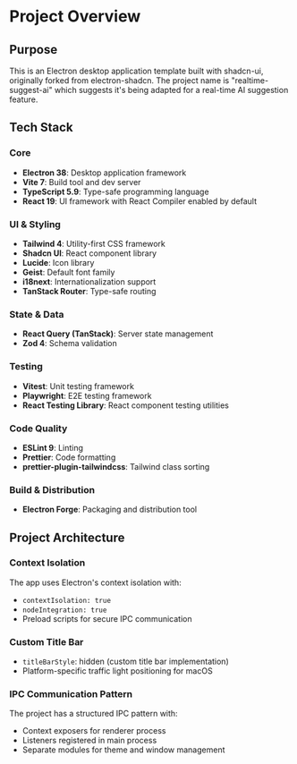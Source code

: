 # Project Overview

## Purpose

This is an Electron desktop application template built with shadcn-ui, originally forked from electron-shadcn. The project name is "realtime-suggest-ai" which suggests it's being adapted for a real-time AI suggestion feature.

## Tech Stack

### Core

- **Electron 38**: Desktop application framework
- **Vite 7**: Build tool and dev server
- **TypeScript 5.9**: Type-safe programming language
- **React 19**: UI framework with React Compiler enabled by default

### UI & Styling

- **Tailwind 4**: Utility-first CSS framework
- **Shadcn UI**: React component library
- **Lucide**: Icon library
- **Geist**: Default font family
- **i18next**: Internationalization support
- **TanStack Router**: Type-safe routing

### State & Data

- **React Query (TanStack)**: Server state management
- **Zod 4**: Schema validation

### Testing

- **Vitest**: Unit testing framework
- **Playwright**: E2E testing framework
- **React Testing Library**: React component testing utilities

### Code Quality

- **ESLint 9**: Linting
- **Prettier**: Code formatting
- **prettier-plugin-tailwindcss**: Tailwind class sorting

### Build & Distribution

- **Electron Forge**: Packaging and distribution tool

## Project Architecture

### Context Isolation

The app uses Electron's context isolation with:

- `contextIsolation: true`
- `nodeIntegration: true`
- Preload scripts for secure IPC communication

### Custom Title Bar

- `titleBarStyle`: hidden (custom title bar implementation)
- Platform-specific traffic light positioning for macOS

### IPC Communication Pattern

The project has a structured IPC pattern with:

- Context exposers for renderer process
- Listeners registered in main process
- Separate modules for theme and window management
